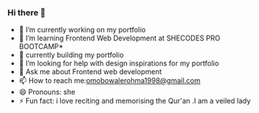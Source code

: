 ### Hi there 👋




 - 🔭 I’m currently working on my portfolio
 - 🌱 I’m learning Frontend Web Development at SHECODES PRO BOOTCAMP*
 - 👯 currently building my portfolio
 - 🤔 I’m looking for help with design inspirations for my portfolio
 - 💬 Ask me about Frontend web development
 - 📫 How to reach me:omobowalerohma1998@gmail.com
 - 😄 Pronouns: she
 - ⚡ Fun fact: i love reciting and memorising the Qur'an .I am a veiled lady

